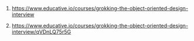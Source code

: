 1) https://www.educative.io/courses/grokking-the-object-oriented-design-interview

2) https://www.educative.io/courses/grokking-the-object-oriented-design-interview/qVDnLQ75r5G


